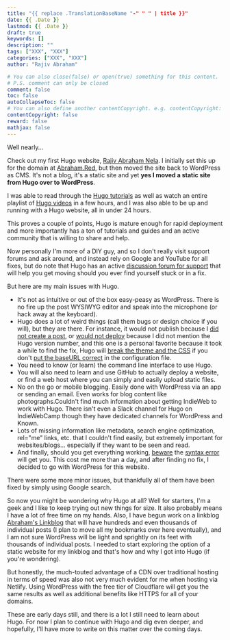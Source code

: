 ```yaml
---
title: "{{ replace .TranslationBaseName "-" " " | title }}"
date: {{ .Date }}
lastmod: {{ .Date }}
draft: true
keywords: []
description: ""
tags: ["XXX", "XXX"]
categories: ["XXX", "XXX"]
author: "Rajiv Abraham"

# You can also close(false) or open(true) something for this content.
# P.S. comment can only be closed
comment: false
toc: false
autoCollapseToc: false
# You can also define another contentCopyright. e.g. contentCopyright: "This is another copyright."
contentCopyright: false
reward: false
mathjax: false
---
```


Well nearly…

Check out my first Hugo website, [Rajiv Abraham Nela](https://eager-brown-0291a7.netlify.com/). I initially set this up for the domain at [Abraham.Red](https://abraham.red/), but then moved the site back to WordPress as CMS. It's not a blog, it's a static site and yet **yes I moved a static site from Hugo over to WordPress**.

I was able to read through the [Hugo tutorials](https://gohugo.io/getting-started/quick-start/) as well as watch an entire playlist of [Hugo videos](https://www.youtube.com/watch?v=qtIqKaDlqXo&list=PLLAZ4kZ9dFpOnyRlyS-liKL5ReHDcj4G3) in a few hours, and I was also able to be up and running with a Hugo website, all in under 24 hours.

This proves a couple of points, Hugo is mature enough for rapid deployment and more importantly has a ton of tutorials and guides and an active community that is willing to share and help.

Now personally I'm more of a DIY guy, and so I don't really visit support forums and ask around, and instead rely on Google and YouTube for all fixes, but do note that Hugo has an active [discussion forum for support](https://discourse.gohugo.io/) that will help you get moving should you ever find yourself stuck or in a fix.

But here are my main issues with Hugo.

*   It's not as intuitive or out of the box easy-peasy as WordPress. There is no fire up the post WYSIWYG editor and speak into the microphone (or hack away at the keyboard).
*   Hugo does a lot of weird things (call them bugs or design choice if you will), but they are there. For instance, it would not publish because I [did not create a post](https://discourse.gohugo.io/t/build-fails-error-error-building-site-no-source-directory-found-expecting-to-find-it-at-opt-build-repo-content/5716), or [would not deploy](https://discourse.gohugo.io/t/production-failed-build-script-returned-non-zero-exit-code-255/8320) because I did not mention the Hugo version number, and this one is a personal favorite because it took a while to find the fix, Hugo will [break the theme and the CSS](https://github.com/gohugoio/hugo/issues/1421) if you don't [put the baseURL correct](https://discourse.gohugo.io/t/hugo-static-styling-not-working-whereas-hugo-server-works/2916) in the configuration file.
*   You need to know (or learn) the command line interface to use Hugo.
*   You will also need to learn and use GitHub to actually deploy a website, or find a web host where you can simply and easily upload static files.
*   No on the go or mobile blogging. Easily done with WordPress via an app or sending an email. Even works for blog content like photographs.Couldn't find much information about getting IndieWeb to work with Hugo. There isn't even a Slack channel for Hugo on IndieWebCamp though they have dedicated channels for WordPress and Known.
*   Lots of missing information like metadata, search engine optimization, rel="me" links, etc. that I couldn't find easily, but extremely important for websites/blogs… especially if they want to be seen and read.
*   And finally, should you get everything working, [beware](https://github.com/ruby/psych/issues/190) the [syntax error](https://stackoverflow.com/questions/31104917/how-to-fix-the-yaml-syntax-error-did-not-find-expected-indicator-while-pars) will get you. This cost me more than a day, and after finding no fix, I decided to go with WordPress for this website.

There were some more minor issues, but thankfully all of them have been fixed by simply using Google search.

So now you might be wondering why Hugo at all? Well for starters, I'm a geek and I like to keep trying out new things for size. It also probably means I have a lot of free time on my hands. Also, I have begun work on a linkblog [Abraham's Linkblog](https://abraham.link/) that will have hundreds and even thousands of individual posts (I plan to move all my bookmarks over here eventually), and I am not sure WordPress will be light and sprightly on its feet with thousands of individual posts. I needed to start exploring the option of a static website for my linkblog and that's how and why I got into Hugo (if you're wondering).

But honestly, the much-touted advantage of a CDN over traditional hosting in terms of speed was also not very much evident for me when hosting via Netlify. Using WordPress with the free tier of Cloudflare will get you the same results as well as additional benefits like HTTPS for all of your domains.

These are early days still, and there is a lot I still need to learn about Hugo. For now I plan to continue with Hugo and dig even deeper, and hopefully, I'll have more to write on this matter over the coming days.